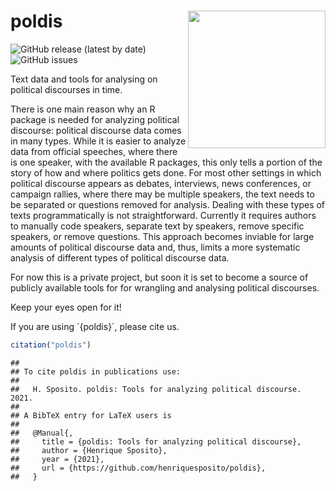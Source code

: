 
# poldis <img src="inst/poldishexlogo.png" align="right" width="220"/>

<!-- badges: start -->

![GitHub release (latest by
date)](https://img.shields.io/github/v/release/henriquesposito/poldis)
![GitHub
issues](https://img.shields.io/github/issues-raw/henriquesposito/poldis)
<!-- badges: end -->

Text data and tools for analysing on political discourses in time.

There is one main reason why an R package is needed for analyzing
political discourse: political discourse data comes in many types. While
it is easier to analyze data from official speeches, where there is one
speaker, with the available R packages, this only tells a portion of the
story of how and where politics gets done. For most other settings in
which political discourse appears as debates, interviews, news
conferences, or campaign rallies, where there may be multiple speakers,
the text needs to be separated or questions removed for analysis.
Dealing with these types of texts programmatically is not
straightforward. Currently it requires authors to manually code
speakers, separate text by speakers, remove specific speakers, or remove
questions. This approach becomes inviable for large amounts of political
discourse data and, thus, limits a more systematic analysis of different
types of political discourse data.

For now this is a private project, but soon it is set to become a source
of publicly available tools for for wrangling and analysing political
discourses.

Keep your eyes open for it\!

If you are using ´{poldis}´, please cite us.

``` r
citation("poldis")
```

    ## 
    ## To cite poldis in publications use:
    ## 
    ##   H. Sposito. poldis: Tools for analyzing political discourse. 2021.
    ## 
    ## A BibTeX entry for LaTeX users is
    ## 
    ##   @Manual{,
    ##     title = {poldis: Tools for analyzing political discourse},
    ##     author = {Henrique Sposito},
    ##     year = {2021},
    ##     url = {https://github.com/henriquesposito/poldis},
    ##   }
